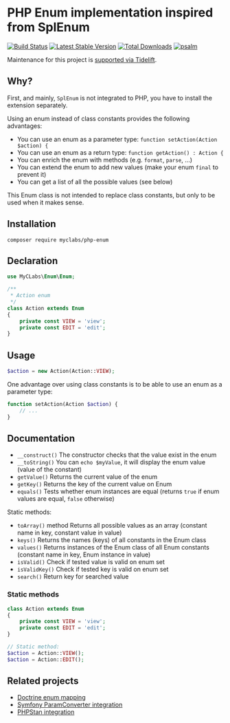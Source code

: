 # PHP Enum implementation inspired from SplEnum

[![Build Status](https://travis-ci.org/myclabs/php-enum.png?branch=master)](https://travis-ci.org/myclabs/php-enum)
[![Latest Stable Version](https://poser.pugx.org/myclabs/php-enum/version.png)](https://packagist.org/packages/myclabs/php-enum)
[![Total Downloads](https://poser.pugx.org/myclabs/php-enum/downloads.png)](https://packagist.org/packages/myclabs/php-enum)
[![psalm](https://shepherd.dev/github/myclabs/php-enum/coverage.svg)](https://shepherd.dev/github/myclabs/php-enum)

Maintenance for this project is [supported via Tidelift](https://tidelift.com/subscription/pkg/packagist-myclabs-php-enum?utm_source=packagist-myclabs-php-enum&utm_medium=referral&utm_campaign=readme).

## Why?

First, and mainly, `SplEnum` is not integrated to PHP, you have to install the extension separately.

Using an enum instead of class constants provides the following advantages:

- You can use an enum as a parameter type: `function setAction(Action $action) {`
- You can use an enum as a return type: `function getAction() : Action {`
- You can enrich the enum with methods (e.g. `format`, `parse`, …)
- You can extend the enum to add new values (make your enum `final` to prevent it)
- You can get a list of all the possible values (see below)

This Enum class is not intended to replace class constants, but only to be used when it makes sense.

## Installation

```
composer require myclabs/php-enum
```

## Declaration

```php
use MyCLabs\Enum\Enum;

/**
 * Action enum
 */
class Action extends Enum
{
    private const VIEW = 'view';
    private const EDIT = 'edit';
}
```

## Usage

```php
$action = new Action(Action::VIEW);

```

One advantage over using class constants is to be able to use an enum as a parameter type:

```php
function setAction(Action $action) {
    // ...
}
```

## Documentation

- `__construct()` The constructor checks that the value exist in the enum
- `__toString()` You can `echo $myValue`, it will display the enum value (value of the constant)
- `getValue()` Returns the current value of the enum
- `getKey()` Returns the key of the current value on Enum
- `equals()` Tests whether enum instances are equal (returns `true` if enum values are equal, `false` otherwise)

Static methods:

- `toArray()` method Returns all possible values as an array (constant name in key, constant value in value)
- `keys()` Returns the names (keys) of all constants in the Enum class
- `values()` Returns instances of the Enum class of all Enum constants (constant name in key, Enum instance in value)
- `isValid()` Check if tested value is valid on enum set
- `isValidKey()` Check if tested key is valid on enum set
- `search()` Return key for searched value

### Static methods

```php
class Action extends Enum
{
    private const VIEW = 'view';
    private const EDIT = 'edit';
}

// Static method:
$action = Action::VIEW();
$action = Action::EDIT();
```

## Related projects

- [Doctrine enum mapping](https://github.com/acelaya/doctrine-enum-type)
- [Symfony ParamConverter integration](https://github.com/Ex3v/MyCLabsEnumParamConverter)
- [PHPStan integration](https://github.com/timeweb/phpstan-enum)
